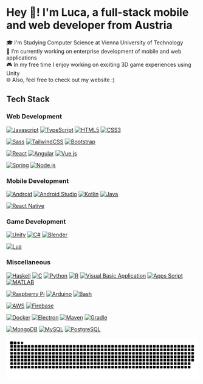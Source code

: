 # Hey 👋! I'm Luca, a full-stack mobile and web developer from Austria

🎓 I'm Studying Computer Science at Vienna University of Technology<br>
🔭 I’m currently working on enterprise development of mobile and web  applications<br>
🎮 In my free time I enjoy working on exciting 3D game experiences using Unity<br>
🌐 Also, feel free to check out my website :)

## Tech Stack

### Web Development

[![Javascript](https://img.shields.io/badge/javascript-%23F7DF1E.svg?style=for-the-badge&logo=javascript&logoColor=black)](#)
[![TypeScript](https://img.shields.io/badge/typescript-%23007ACC.svg?style=for-the-badge&logo=typescript&logoColor=white)](#)
[![HTML5](https://img.shields.io/badge/html5-%23E34F26.svg?style=for-the-badge&logo=html5&logoColor=white)](#)
[![CSS3](https://img.shields.io/badge/css3-%231572B6.svg?style=for-the-badge&logo=css3&logoColor=white)](#)

[![Sass](https://img.shields.io/badge/sass-%23CC6699.svg?style=for-the-badge&logo=sass&logoColor=white)](#)
[![TailwindCSS](https://img.shields.io/badge/tailwindcss-%2338B2AC.svg?style=for-the-badge&logo=tailwind-css&logoColor=white)](#)
[![Bootstrap](https://img.shields.io/badge/bootstrap-%23563D7C.svg?style=for-the-badge&logo=bootstrap&logoColor=white)](#)

[![React](https://img.shields.io/badge/react-%2320232a.svg?style=for-the-badge&logo=react&logoColor=%2361DAFB)](#)
[![Angular](https://img.shields.io/badge/angular-%23DD0031.svg?style=for-the-badge&logo=angular&logoColor=white)](#)
[![Vue.js](https://img.shields.io/badge/vuejs-%2335495e.svg?style=for-the-badge&logo=vuedotjs&logoColor=%234FC08D)](#)

[![Spring](https://img.shields.io/badge/spring-%236DB33F.svg?style=for-the-badge&logo=spring&logoColor=white)](#)
[![Node.js](https://img.shields.io/badge/node.js-%2343853D.svg?style=for-the-badge&logo=node-dot-js&logoColor=white)](#)

### Mobile Development

[![Android](https://img.shields.io/badge/android-%233DDC84.svg?style=for-the-badge&logo=android&logoColor=white)](#)
[![Android Studio](https://img.shields.io/badge/androidstudio-%233DDC84.svg?style=for-the-badge&logo=androidstudio&logoColor=white)](#)
[![Kotlin](https://img.shields.io/badge/kotlin-%230095D5.svg?style=for-the-badge&logo=kotlin&logoColor=white)](#)
[![Java](https://img.shields.io/badge/java-%23ED8B00.svg?style=for-the-badge&logo=openjdk&logoColor=white)](#)

[![React Native](https://img.shields.io/badge/react_native-%2320232a.svg?style=for-the-badge&logo=react&logoColor=%2361DAFB)](#)

### Game Development

[![Unity](https://img.shields.io/badge/unity-%23000000.svg?style=for-the-badge&logo=unity&logoColor=white)](#)
[![C#](https://custom-icon-badges.demolab.com/badge/C%23-%23239120.svg?style=for-the-badge&logo=cshrp&logoColor=white)](#)
[![Blender](https://img.shields.io/badge/blender-%23F5792A.svg?style=for-the-badge&logo=blender&logoColor=white)](#)

[![Lua](https://img.shields.io/badge/lua-%232C2D72.svg?style=for-the-badge&logo=lua&logoColor=white)](#)

### Miscellaneous

[![Haskell](https://img.shields.io/badge/haskell-%235D4F85.svg?style=for-the-badge&logo=haskell&logoColor=white)](#)
[![C](https://img.shields.io/badge/c-%2300599C.svg?style=for-the-badge&logo=c&logoColor=white)](#)
[![Python](https://img.shields.io/badge/python-%233776AB.svg?style=for-the-badge&logo=python&logoColor=white)](#)
[![R](https://img.shields.io/badge/r-%23276DC3.svg?style=for-the-badge&logo=r&logoColor=white)](#)
[![Visual Basic Application](https://img.shields.io/badge/VBA-%2300BB00?style=for-the-badge&logoColor=white)](#)
[![Apps Script](https://img.shields.io/badge/Apps_Script-%2300BB00?style=for-the-badge&logoColor=white)](#)
[![MATLAB](https://img.shields.io/badge/matlab-%23FF9A00.svg?style=for-the-badge&logo=mathworks&logoColor=white)](#)

[![Raspberry Pi](https://img.shields.io/badge/raspberrypi-%23A22846.svg?style=for-the-badge&logo=raspberrypi&logoColor=white)](#)
[![Arduino](https://img.shields.io/badge/arduino-%2300979D.svg?style=for-the-badge&logo=arduino&logoColor=white)](#)
[![Bash](https://img.shields.io/badge/bash-%234EAA25.svg?style=for-the-badge&logo=gnu-bash&logoColor=white)](#)

[![AWS](https://img.shields.io/badge/aws-%23232F3E.svg?style=for-the-badge&logo=amazon-web-services&logoColor=white)](#)
[![Firebase](https://img.shields.io/badge/firebase-%23039BE5.svg?style=for-the-badge&logo=firebase)](#)

[![Docker](https://img.shields.io/badge/docker-%232496ED.svg?style=for-the-badge&logo=docker&logoColor=white)](#)
[![Electron](https://img.shields.io/badge/electron-%2347848F.svg?style=for-the-badge&logo=electron&logoColor=white)](#)
[![Maven](https://img.shields.io/badge/maven-%23660421?style=for-the-badge&logoColor=white)](#)
[![Gradle](https://img.shields.io/badge/gradle-%2302303A.svg?style=for-the-badge&logo=gradle&logoColor=white)](#)

[![MongoDB](https://img.shields.io/badge/mongodb-%2347A248.svg?style=for-the-badge&logo=mongodb&logoColor=white)](#)
[![MySQL](https://img.shields.io/badge/mysql-%234479A1.svg?style=for-the-badge&logo=mysql&logoColor=white)](#)
[![PostgreSQL](https://img.shields.io/badge/postgresql-%23336791.svg?style=for-the-badge&logo=postgresql&logoColor=white)](#)

<picture>
  <source media="(prefers-color-scheme: dark)" srcset="https://raw.githubusercontent.com/luca050301/luca050301/output/github-snake-dark.svg" />
  <source media="(prefers-color-scheme: light)" srcset="https://raw.githubusercontent.com/luca050301/luca050301/output/github-snake.svg" />
  <img alt="github-snake" src="https://raw.githubusercontent.com/luca050301/luca050301/output/github-snake.svg" />
</picture>

